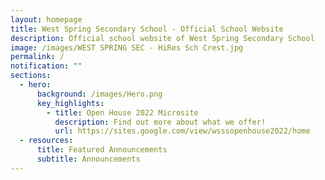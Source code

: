 ```yaml
---
layout: homepage
title: West Spring Secondary School - Official School Website
description: Official school website of West Spring Secondary School
image: /images/WEST SPRING SEC - HiRes Sch Crest.jpg
permalink: /
notification: ""
sections:
  - hero:
      background: /images/Hero.png
      key_highlights:
        - title: Open House 2022 Microsite
          description: Find out more about what we offer!
          url: https://sites.google.com/view/wsssopenhouse2022/home
  - resources:
      title: Featured Announcements
      subtitle: Announcements
---
```

